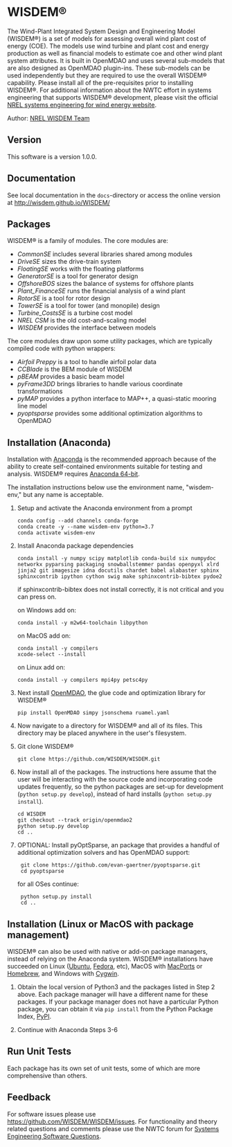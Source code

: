 # WISDEM&reg;

The Wind-Plant Integrated System Design and Engineering Model (WISDEM&reg;) is a set of models for assessing overall wind plant cost of energy (COE).  The models use wind turbine and plant cost and energy production as well as financial models to estimate coe and other wind plant system attributes.  It is built in OpenMDAO and uses several sub-models that are also designed as OpenMDAO plugin-ins.  These sub-models can be used independently but they are required to use the overall WISDEM&reg; capability.  Please install all of the pre-requisites prior to installing WISDEM&reg;.  For additional information about the NWTC effort in systems engineering that supports WISDEM&reg; development, please visit the official [NREL systems engineering for wind energy website](https://www.nrel.gov/wind/systems-engineering.html).

Author: [NREL WISDEM Team](mailto:systems.engineering@nrel.gov) 

## Version

This software is a version 1.0.0.

## Documentation

See local documentation in the `docs`-directory or access the online version at <http://wisdem.github.io/WISDEM/>

## Packages

WISDEM&reg; is a family of modules.  The core modules are:

* _CommonSE_ includes several libraries shared among modules
* _DriveSE_ sizes the drive-train system
* _FloatingSE_ works with the floating platforms
* _GeneratorSE_ is a tool for generator design
* _OffshoreBOS_ sizes the balance of systems for offshore plants
* _Plant_FinanceSE_ runs the financial analysis of a wind plant
* _RotorSE_ is a tool for rotor design
* _TowerSE_ is a tool for tower (and monopile) design
* _Turbine_CostsSE_ is a turbine cost model
* _NREL CSM_ is the old cost-and-scaling model
* _WISDEM_ provides the interface between models

The core modules draw upon some utility packages, which are typically compiled code with python wrappers:

* _Airfoil Preppy_ is a tool to handle airfoil polar data
* _CCBlade_ is the BEM module of WISDEM
* _pBEAM_ provides a basic beam model
* _pyFrame3DD_ brings libraries to handle various coordinate transformations
* _pyMAP_ provides a python interface to MAP++, a quasi-static mooring line model
* _pyoptsparse_ provides some additional optimization algorithms to OpenMDAO


## Installation (Anaconda)

Installation with [Anaconda](https://www.anaconda.com) is the recommended approach because of the ability to create self-contained environments suitable for testing and analysis.  WISDEM&reg; requires [Anaconda 64-bit](https://www.anaconda.com/distribution/).

The installation instructions below use the environment name, "wisdem-env," but any name is acceptable.

1.  Setup and activate the Anaconda environment from a prompt

        conda config --add channels conda-forge
        conda create -y --name wisdem-env python=3.7
        conda activate wisdem-env


2.  Install Anaconda package dependencies

        conda install -y numpy scipy matplotlib conda-build six numpydoc networkx pyparsing packaging snowballstemmer pandas openpyxl xlrd jinja2 git imagesize idna docutils chardet babel alabaster sphinx sphinxcontrib ipython cython swig make sphinxcontrib-bibtex pydoe2

    if sphinxcontrib-bibtex does not install correctly, it is not critical and you can press on.
    
    on Windows add on:
    
        conda install -y m2w64-toolchain libpython

    on MacOS add on:
    
        conda install -y compilers
        xcode-select --install

    on Linux add on:

        conda install -y compilers mpi4py petsc4py




3.  Next install [OpenMDAO](http://openmdao.org), the glue code and optimization library for WISDEM&reg;

        pip install OpenMDAO simpy jsonschema ruamel.yaml

4.  Now navigate to a directory for WISDEM&reg; and all of its files.  This directory may be placed anywhere in the user's filesystem.

5.  Git clone WISDEM&reg; 

        git clone https://github.com/WISDEM/WISDEM.git

6.  Now install all of the packages.  The instructions here assume that the user will be interacting with the source code and incorporating code updates frequently, so the python packages are set-up for development (`python setup.py develop`), instead of hard installs (`python setup.py install`).

        cd WISDEM
        git checkout --track origin/openmdao2
        python setup.py develop 
        cd ..


7. OPTIONAL: Install pyOptSparse, an package that provides a handful of additional optimization solvers and has OpenMDAO support:

        git clone https://github.com/evan-gaertner/pyoptsparse.git
        cd pyoptsparse
	
    for all OSes continue:
	
        python setup.py install
        cd ..


## Installation (Linux or MacOS with package management)

WISDEM&reg; can also be used with native or add-on package managers, instead of relying on the Anaconda system.  WISDEM&reg; installations have succeeded on Linux ([Ubuntu](https://www.ubuntu.com/), [Fedora](https://getfedora.org), etc), MacOS with [MacPorts](https://www.macports.org) or [Homebrew](https://brew.sh), and Windows with [Cygwin](http://cygwin.com).

1. Obtain the local version of Python3 and the packages listed in Step 2 above.  Each package manager will have a different name for these packages.  If your package manager does not have a particular Python package, you can obtain it via `pip install` from the Python Package Index, [PyPI](https://pypi.org/).

2. Continue with Anaconda Steps 3-6


## Run Unit Tests

Each package has its own set of unit tests, some of which are more comprehensive than others.

## Feedback

For software issues please use <https://github.com/WISDEM/WISDEM/issues>.  For functionality and theory related questions and comments please use the NWTC forum for [Systems Engineering Software Questions](https://wind.nrel.gov/forum/wind/viewtopic.php?f=34&t=1002).
